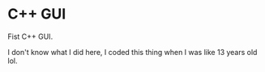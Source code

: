 # C++ GUI

Fist C++ GUI.

I don't know what I did here, I coded this thing when I was like 13 years old lol.

